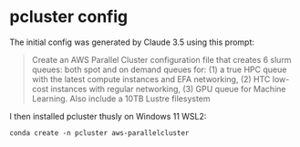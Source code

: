 # pcluster config
The initial config was generated by Claude 3.5 using this prompt:
> Create an AWS Parallel Cluster configuration file that creates 6 slurm queues: both spot and on demand queues for: (1) a true HPC queue with the latest compute instances and EFA networking, (2) HTC low-cost instances with regular networking, (3) GPU queue for Machine Learning.  Also include a 10TB Lustre filesystem

I then installed pcluster thusly on Windows 11 WSL2:
```
conda create -n pcluster aws-parallelcluster
```
